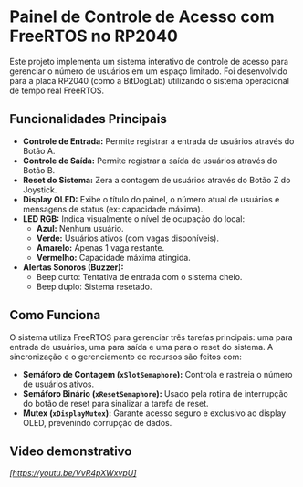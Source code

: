 # Painel de Controle de Acesso com FreeRTOS no RP2040

Este projeto implementa um sistema interativo de controle de acesso para gerenciar o número de usuários em um espaço limitado. Foi desenvolvido para a placa RP2040 (como a BitDogLab) utilizando o sistema operacional de tempo real FreeRTOS.

## Funcionalidades Principais

* **Controle de Entrada:** Permite registrar a entrada de usuários através do Botão A.
* **Controle de Saída:** Permite registrar a saída de usuários através do Botão B.
* **Reset do Sistema:** Zera a contagem de usuários através do Botão Z do Joystick.
* **Display OLED:** Exibe o título do painel, o número atual de usuários e mensagens de status (ex: capacidade máxima).
* **LED RGB:** Indica visualmente o nível de ocupação do local:
    * **Azul:** Nenhum usuário.
    * **Verde:** Usuários ativos (com vagas disponíveis).
    * **Amarelo:** Apenas 1 vaga restante.
    * **Vermelho:** Capacidade máxima atingida.
* **Alertas Sonoros (Buzzer):**
    * Beep curto: Tentativa de entrada com o sistema cheio.
    * Beep duplo: Sistema resetado.

## Como Funciona

O sistema utiliza FreeRTOS para gerenciar três tarefas principais: uma para entrada de usuários, uma para saída e uma para o reset do sistema. A sincronização e o gerenciamento de recursos são feitos com:

* **Semáforo de Contagem (`xSlotSemaphore`):** Controla e rastreia o número de usuários ativos.
* **Semáforo Binário (`xResetSemaphore`):** Usado pela rotina de interrupção do botão de reset para sinalizar a tarefa de reset.
* **Mutex (`xDisplayMutex`):** Garante acesso seguro e exclusivo ao display OLED, prevenindo corrupção de dados.

## Video demonstrativo

*[https://youtu.be/VvR4pXWxvpU]*
